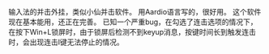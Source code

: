 输入法的并击外挂，类似小仙并击软件。
用Aardio语言写的，很好用。
这个软件现在基本能用，还正在完善。
已知一个严重bug，在勾选了连击选项的情况下，在按下Win+L锁屏时，由于锁屏后检测不到keyup消息，按键时间长到触发连击时，会出现连击l键无法停止的情况。
